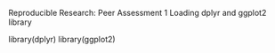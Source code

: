 Reproducible Research: Peer Assessment 1
Loading dplyr and ggplot2 library

library(dplyr)
library(ggplot2)
